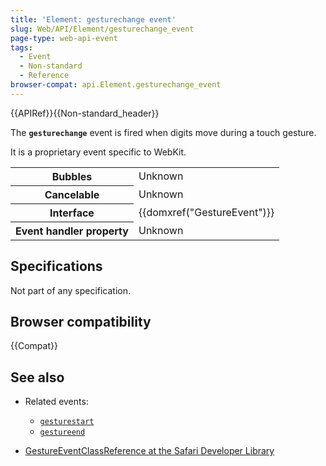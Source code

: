 ```yaml
---
title: 'Element: gesturechange event'
slug: Web/API/Element/gesturechange_event
page-type: web-api-event
tags:
  - Event
  - Non-standard
  - Reference
browser-compat: api.Element.gesturechange_event
---
```

{{APIRef}}{{Non-standard_header}}

The **`gesturechange`** event is fired when digits move during a touch gesture.

It is a proprietary event specific to WebKit.

<table class="properties">
  <tbody>
    <tr>
      <th scope="row">Bubbles</th>
      <td>Unknown</td>
    </tr>
    <tr>
      <th scope="row">Cancelable</th>
      <td>Unknown</td>
    </tr>
    <tr>
      <th scope="row">Interface</th>
      <td>{{domxref("GestureEvent")}}</td>
    </tr>
    <tr>
      <th scope="row">Event handler property</th>
      <td>Unknown</td>
    </tr>
  </tbody>
</table>

## Specifications

Not part of any specification.

## Browser compatibility

{{Compat}}

## See also

- Related events:

  - [`gesturestart`](/en-US/docs/Web/API/Element/gesturestart_event)
  - [`gestureend`](/en-US/docs/Web/API/Element/gestureend_event)

- [GestureEventClassReference at the Safari Developer Library](https://developer.apple.com/documentation/webkitjs/gestureevent)
